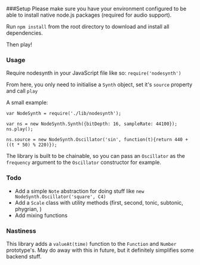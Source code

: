 ###Setup
Please make sure you have your environment configured to be able to install native node.js packages (required for audio support).

Run ``npm install`` from the root directory to download and install all dependencies.

Then play!

### Usage
Require nodesynth in your JavaScript file like so: ``require('nodesynth')``

From here, you only need to initialise a ``Synth`` object, set it's ``source`` property and call ``play``

A small example:

    var NodeSynth = require('./lib/nodesynth');

    var ns = new NodeSynth.Synth({bitDepth: 16, sampleRate: 44100});
    ns.play();

    ns.source = new NodeSynth.Oscillator('sin', function(t){return 440 + ((t * 50) % 220)});

The library is built to be chainable, so you can pass an ``Oscillator`` as the ``frequency`` argument to the
``Oscillator`` constructor for example.

### Todo
* Add a simple ``Note`` abstraction for doing stuff like ``new NodeSynth.Oscillator('square', C4)``
* Add a ``Scale`` class with utility methods (first, second, tonic, subtonic, phygrian, )
* Add mixing functions

### Nastiness
This library adds a ``valueAt(time)`` function to the ``Function`` and ``Number`` prototype's.
May do away with this in future, but it definitely simplifies some backend stuff.